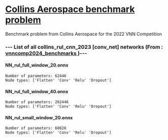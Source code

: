 # <a href = "https://github.com/loonwerks/vnncomp2022"> Collins Aerospace benchmark problem </a>

Benchmark problem from Collins Aerospace for the 2022 VNN Competition

### --- List of all collins_rul_cnn_2023 [conv_net] networks (From :<a href = 'https://github.com/ChristopherBrix/vnncomp2024_benchmarks'> vnncomp2024_benchmarks </a>)---

#### NN_rul_full_window_20.onnx 
	Number of parameters: 62446 
	Node types: ['Flatten' 'Conv' 'Relu' 'Dropout']

#### NN_rul_full_window_40.onnx 
	Number of parameters: 262446 
	Node types: ['Flatten' 'Conv' 'Relu' 'Dropout']

#### NN_rul_small_window_20.onnx 
	Number of parameters: 60826 
	Node types: ['Flatten' 'Conv' 'Relu' 'Dropout']

